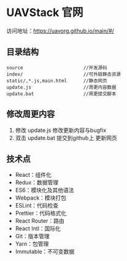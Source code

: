 # UAVStack 官网

访问地址：https://uavorg.github.io/main/#/

## 目录结构

```
source                      //开发源码 
index/                      //可外链静态资源
static/,*.js,main.html      //静态网页
update.js                   //周更内容数据
update.bat                  //周更提交脚本
```

## 修改周更内容
1. 修改 update.js  修改更新内容与bugfix
2. 双击 update.bat 提交到github上 更新网页



## 技术点

- React：组件化
- Redux：数据管理
- ES6：模块化及其他语法
- Webpack：模块打包
- ESLint：代码检查
- Prettier：代码格式化
- React Router：路由
- React Intl：国际化
- Git：版本管理
- Yarn：包管理
- Immutable：不可变数据
